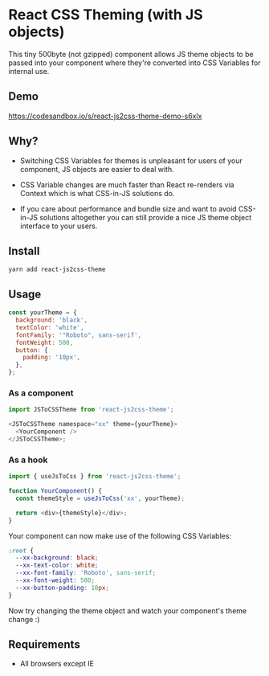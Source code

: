 # React CSS Theming (with JS objects)

This tiny 500byte (not gzipped) component allows JS theme objects to be passed into your component where they're converted into CSS Variables for internal use.

<h2>Demo</h2>

https://codesandbox.io/s/react-js2css-theme-demo-s6xlx

<h2>Why?</h2>

- Switching CSS Variables for themes is unpleasant for users of your component, JS objects are easier to deal with.

- CSS Variable changes are much faster than React re-renders via Context which is what CSS-in-JS solutions do.

- If you care about performance and bundle size and want to avoid CSS-in-JS solutions altogether you can still provide a nice JS theme object interface to your users.

## Install

```
yarn add react-js2css-theme
```

<h2>Usage</h2>

```js
const yourTheme = {
  background: 'black',
  textColor: 'white',
  fontFamily: '"Roboto", sans-serif',
  fontWeight: 500,
  button: {
    padding: '10px',
  },
};
```

<h3>As a component</h3>

```js
import JSToCSSTheme from 'react-js2css-theme';

<JSToCSSTheme namespace="xx" theme={yourTheme}>
  <YourComponent />
</JSToCSSTheme>;
```

<h3>As a hook</h3>

```js
import { useJsToCss } from 'react-js2css-theme';

function YourComponent() {
  const themeStyle = useJsToCss('xx', yourTheme);

  return <div>{themeStyle}</div>;
}
```

Your component can now make use of the following CSS Variables:

```css
:root {
  --xx-background: black;
  --xx-text-color: white;
  --xx-font-family: 'Roboto', sans-serif;
  --xx-font-weight: 500;
  --xx-button-padding: 10px;
}
```

Now try changing the theme object and watch your component's theme change :)

<h2>Requirements</h2>

- All browsers except IE
